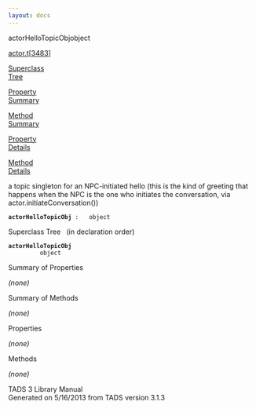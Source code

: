 ```yaml
---
layout: docs
---
```

<span class="title">actorHelloTopicObj</span><span class="type">object</span>

[actor.t](../file/actor.t.html)\[[3483](../source/actor.t.html#3483)\]

[Superclass  
Tree](#_SuperClassTree_)

[Property  
Summary](#_PropSummary_)

[Method  
Summary](#_MethodSummary_)

[Property  
Details](#_Properties_)

[Method  
Details](#_Methods_)



a topic singleton for an NPC-initiated hello (this is the kind of
greeting that happens when the NPC is the one who initiates the
conversation, via actor.initiateConversation())

**`actorHelloTopicObj`**` :   object`



<span id="_SuperClassTree_"></span>



<span class="hdln">Superclass Tree</span>   (in declaration order)



**`actorHelloTopicObj`**  
`         object`  
<span id="_PropSummary_"></span>



<span class="hdln">Summary of Properties</span>  





*(none)* <span id="_MethodSummary_"></span>



<span class="hdln">Summary of Methods</span>  





*(none)* <span id="_Properties_"></span>



<span class="hdln">Properties</span>  



*(none)* <span id="_Methods_"></span>



<span class="hdln">Methods</span>  



*(none)*



TADS 3 Library Manual  
Generated on 5/16/2013 from TADS version 3.1.3


